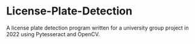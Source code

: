 # License-Plate-Detection
A license plate detection program written for a university group project in 2022 using Pytesseract and OpenCV.
